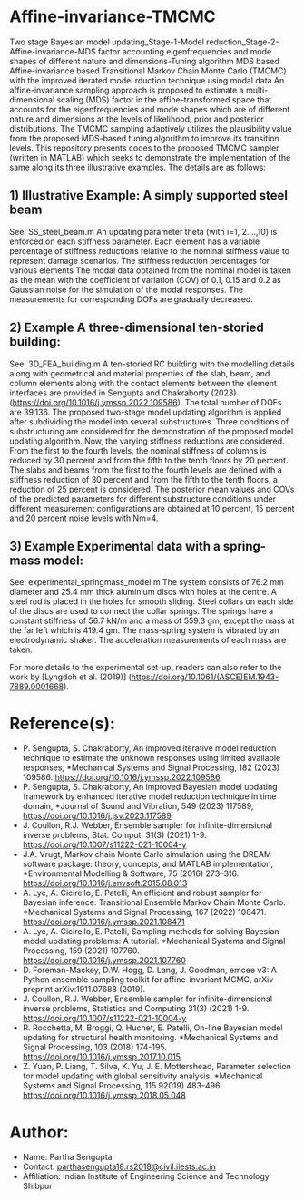 # Affine-invariance-TMCMC
Two stage Bayesian model updating_Stage-1-Model reduction_Stage-2-Affine-invariance-MDS factor accounting eigenfrequencies and mode shapes of different nature and dimensions-Tuning algorithm MDS based
Affine-invariance based Transitional Markov Chain Monte Carlo (TMCMC) with the improved iterated model rduction technique using modal data
An affine-invariance sampling approach is proposed to estimate a multi-dimensional scaling (MDS) factor in the affine-transformed space that accounts for the eigenfrequencies and mode shapes which are of different nature and dimensions at the levels of likelihood, prior and posterior distributions. The TMCMC sampling adaptively utilizes the plausibility value from the proposed MDS-based tuning algorithm to improve its transition levels. 
This repository presents codes to the proposed TMCMC sampler (written in MATLAB) which seeks to demonstrate the implementation of the same along its three illustrative examples. The details are as follows:
## 1) Illustrative Example: A simply supported steel beam
See: SS_steel_beam.m
An updating parameter theta (with i=1, 2….,10) is enforced on each stiffness parameter. Each element has a variable percentage of stiffness reductions relative to the nominal stiffness value to represent damage scenarios. The stiffness reduction percentages for various elements 
The modal data obtained from the nominal model is taken as the mean with the coefficient of variation (COV) of 0.1, 0.15 and 0.2 as Gaussian noise for the simulation of the modal responses. 
The measurements for corresponding DOFs are gradually decreased.
## 2) Example A three-dimensional ten-storied building:
See: 3D_FEA_building.m
A ten-storied RC building with the modelling details along with geometrical and material properties of the slab, beam, and column elements along with the contact elements between the element interfaces are provided in Sengupta and Chakraborty (2023) (https://doi.org/10.1016/j.ymssp.2022.109586). The total number of DOFs are 39,136. 
The proposed two-stage model updating algorithm is applied after subdividing the model into several substructures. Three conditions of substructuring are considered for the demonstration of the proposed model updating algorithm. Now, the varying stiffness reductions are considered. From the first to the fourth levels, the nominal stiffness of columns is reduced by 30 percent and from the fifth to the tenth floors by 20 percent. The slabs and beams from the first to the fourth levels are defined with a stiffness reduction of 30 percent and from the fifth to the tenth floors, a reduction of 25 percent is considered. 
The posterior mean values and COVs of the predicted parameters for different substructure conditions under different measurement configurations are obtained at 10 percent, 15 percent and 20 percent noise levels with Nm=4.
## 3) Example Experimental data with a spring-mass model:
See: experimental_springmass_model.m
The system consists of 76.2 mm diameter and 25.4 mm thick aluminium discs with holes at the centre. A steel rod is placed in the holes for smooth sliding. Steel collars on each side of the discs are used to connect the collar springs. The springs have a constant stiffness of 56.7 kN/m and a mass of 559.3 gm, except the mass at the far left which is 419.4 gm. 
The mass-spring system is vibrated by an electrodynamic shaker. The acceleration measurements of each mass are taken. 

For more details to the experimental set-up, readers can also refer to the work by [Lyngdoh et al. (2019)] (https://doi.org/10.1061/(ASCE)EM.1943-7889.0001668).
# Reference(s):
* P. Sengupta, S. Chakraborty, An improved iterative model reduction technique to estimate the unknown responses using limited available responses, *Mechanical Systems and Signal Processing, 182 (2023) 109586. https://doi.org/10.1016/j.ymssp.2022.109586
* P. Sengupta, S. Chakraborty, An improved Bayesian model updating framework by enhanced iterative model reduction technique in time domain, *Journal of Sound and Vibration, 549 (2023) 117589, https://doi.org/10.1016/j.jsv.2023.117589
* J. Coullon, R.J. Webber, Ensemble sampler for infinite-dimensional inverse problems, Stat. Comput. 31(3) (2021) 1-9. https://doi.org/10.1007/s11222-021-10004-y
* J.A. Vrugt, Markov chain Monte Carlo simulation using the DREAM software package: theory, concepts, and MATLAB implementation, *Environmental Modelling & Software, 75 (2016) 273–316. https://doi.org/10.1016/j.envsoft.2015.08.013
* A. Lye, A. Cicirello, E. Patelli, An efficient and robust sampler for Bayesian inference: Transitional Ensemble Markov Chain Monte Carlo. *Mechanical Systems and Signal Processing, 167 (2022) 108471. https://doi.org/10.1016/j.ymssp.2021.108471
* A. Lye, A. Cicirello, E. Patelli, Sampling methods for solving Bayesian model updating problems: A tutorial. *Mechanical Systems and Signal Processing, 159 (2021) 107760. https://doi.org/10.1016/j.ymssp.2021.107760
* D. Foreman-Mackey, D.W. Hogg, D. Lang, J. Goodman, emcee v3: A Python ensemble sampling toolkit for affine-invariant MCMC, arXiv preprint arXiv:1911.07688 (2019).
* J. Coullon, R.J. Webber, Ensemble sampler for infinite-dimensional inverse problems, Statistics and Computing 31(3) (2021) 1-9. https://doi.org/10.1007/s11222-021-10004-y
* R. Rocchetta, M. Broggi, Q. Huchet, E. Patelli, On-line Bayesian model updating for structural health monitoring. *Mechanical Systems and Signal Processing, 103 (2018) 174-195. https://doi.org/10.1016/j.ymssp.2017.10.015
* Z. Yuan, P. Liang, T. Silva, K. Yu, J. E. Mottershead, Parameter selection for model updating with global sensitivity analysis. *Mechanical Systems and Signal Processing, 115 92019) 483-496. https://doi.org/10.1016/j.ymssp.2018.05.048

# Author:
* Name: Partha Sengupta
* Contact: parthasengupta18.rs2018@civil.iiests.ac.in
* Affiliation: Indian Institute of Engineering Science and Technology Shibpur

